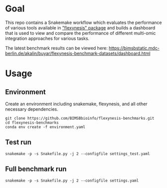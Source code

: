 # Goal

This repo contains a Snakemake workflow which evaluates the performance of various tools available in ["flexynesis" package](https://github.com/BIMSBbioinfo/flexynesis)
and builds a dashboard that is used to view and compare the performance of different multi-omic integration approaches for various tasks.

The latest benchmark results can be viewed here: https://bimsbstatic.mdc-berlin.de/akalin/buyar/flexynesis-benchmark-datasets/dashboard.html

# Usage

## Environment

Create an environment including snakemake, flexynesis, and all other necessary dependencies. 


```
git clone https://github.com/BIMSBbioinfo/flexynesis-benchmarks.git
cd flexynesis-benchmarks 
conda env create -f environment.yaml
```


## Test run

```
snakemake -p -s Snakefile.py -j 2 --configfile settings_test.yaml 
```

## Full benchmark run
```
snakemake -p -s Snakefile.py -j 2 --configfile settings.yaml 
```



 
